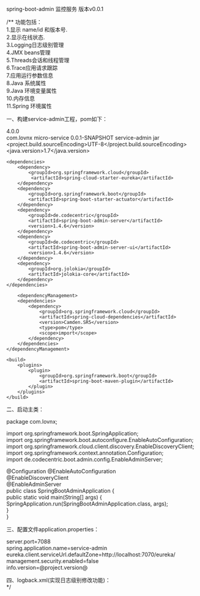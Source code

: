 spring-boot-admin 监控服务 版本v0.0.1

/**
功能包括：    
1.显示 name/id 和版本号.      
2.显示在线状态.    
3.Logging日志级别管理    
4.JMX beans管理    
5.Threads会话和线程管理    
6.Trace应用请求跟踪    
7.应用运行参数信息   
8.Java 系统属性    
9.Java 环境变量属性    
10.内存信息   
11.Spring 环境属性

一、构建service-admin工程，pom如下：  
<project xmlns="http://maven.apache.org/POM/4.0.0" xmlns:xsi="http://www.w3.org/2001/XMLSchema-instance" 
xsi:schemaLocation="http://maven.apache.org/POM/4.0.0 http://maven.apache.org/xsd/maven-4.0.0.xsd">   

<modelVersion>4.0.0</modelVersion>   
  <parent>
    <groupId>com.lovnx</groupId>
    <artifactId>micro-service</artifactId>
    <version>0.0.1-SNAPSHOT</version>
  </parent>
  <artifactId>service-admin</artifactId>
  <packaging>jar</packaging>
    <properties>
        <project.build.sourceEncoding>UTF-8</project.build.sourceEncoding>
        <java.version>1.7</java.version>
    </properties>

    <dependencies>
        <dependency>
            <groupId>org.springframework.cloud</groupId>
             <artifactId>spring-cloud-starter-eureka</artifactId>
        </dependency>
        <dependency>
            <groupId>org.springframework.boot</groupId>
            <artifactId>spring-boot-starter-actuator</artifactId>
        </dependency> 
        <dependency>
            <groupId>de.codecentric</groupId>
            <artifactId>spring-boot-admin-server</artifactId>
            <version>1.4.6</version>
        </dependency>
        <dependency>
            <groupId>de.codecentric</groupId>
            <artifactId>spring-boot-admin-server-ui</artifactId>
            <version>1.4.6</version>
        </dependency>
        <dependency>
            <groupId>org.jolokia</groupId>
            <artifactId>jolokia-core</artifactId>
        </dependency> 
    </dependencies>

        <dependencyManagement>
        <dependencies>
            <dependency>
                <groupId>org.springframework.cloud</groupId>
                <artifactId>spring-cloud-dependencies</artifactId>
                <version>Camden.SR5</version>
                <type>pom</type>
                <scope>import</scope>
            </dependency>
        </dependencies>
    </dependencyManagement>

    <build>
        <plugins>
            <plugin>
                <groupId>org.springframework.boot</groupId>
                <artifactId>spring-boot-maven-plugin</artifactId>
            </plugin>
        </plugins>
    </build>
</project>


二、启动主类：

package com.lovnx;

import org.springframework.boot.SpringApplication;   
import org.springframework.boot.autoconfigure.EnableAutoConfiguration;  
import org.springframework.cloud.client.discovery.EnableDiscoveryClient;  
import org.springframework.context.annotation.Configuration;  
import de.codecentric.boot.admin.config.EnableAdminServer;  

@Configuration @EnableAutoConfiguration   
@EnableDiscoveryClient  
@EnableAdminServer    
public class SpringBootAdminApplication {   
    public static void main(String[] args) {   
        SpringApplication.run(SpringBootAdminApplication.class, args);  
    }   
}

三、配置文件application.properties：  

server.port=7088   
spring.application.name=service-admin   
eureka.client.serviceUrl.defaultZone=http://localhost:7070/eureka/   
management.security.enabled=false   
info.version=@project.version@

四、logback.xml(实现日志级别修改功能)：  
<configuration>
    <include resource="org/springframework/boot/logging/logback/base.xml"/>
    <jmxConfigurator/>
</configuration>
*/





